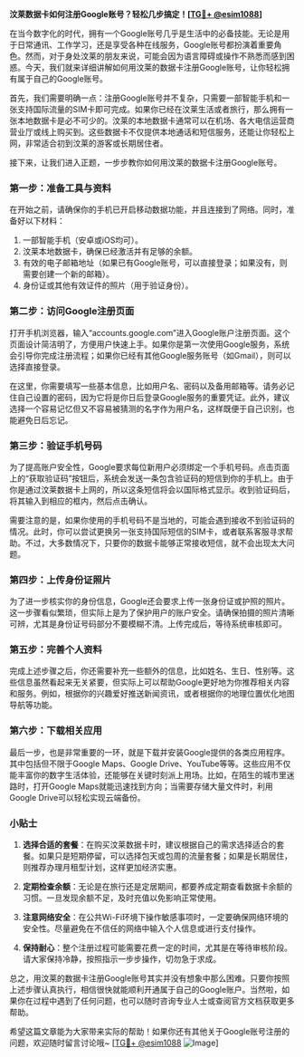 **汶莱数据卡如何注册Google账号？轻松几步搞定！[[TG💪+ @esim1088](https://t.me/s/esim1088)]**

在当今数字化的时代，拥有一个Google账号几乎是生活中的必备技能。无论是用于日常通讯、工作学习，还是享受各种在线服务，Google账号都扮演着重要角色。然而，对于身处汶莱的朋友来说，可能会因为语言障碍或操作不熟悉而感到困惑。今天，我们就来详细讲解如何用汶莱的数据卡注册Google账号，让你轻松拥有属于自己的Google账号。

首先，我们需要明确一点：注册Google账号并不复杂，只需要一部智能手机和一张支持国际流量的SIM卡即可完成。如果你已经在汶莱生活或者旅行，那么拥有一张本地数据卡是必不可少的。汶莱的本地数据卡通常可以在机场、各大电信运营商营业厅或线上购买到。这些数据卡不仅提供本地通话和短信服务，还能让你轻松上网，非常适合初到汶莱的游客或长期居住者。

接下来，让我们进入正题，一步步教你如何用汶莱的数据卡注册Google账号。

### 第一步：准备工具与资料

在开始之前，请确保你的手机已开启移动数据功能，并且连接到了网络。同时，准备好以下材料：

1. 一部智能手机（安卓或iOS均可）。
2. 汶莱本地数据卡，确保已经激活并有足够的余额。
3. 有效的电子邮箱地址（如果已有Google账号，可以直接登录；如果没有，则需要创建一个新的邮箱）。
4. 身份证或其他有效证件的照片（用于验证身份）。

### 第二步：访问Google注册页面

打开手机浏览器，输入“accounts.google.com”进入Google账户注册页面。这个页面设计简洁明了，方便用户快速上手。如果你是第一次使用Google服务，系统会引导你完成注册流程；如果你已经有其他Google服务账号（如Gmail），则可以选择直接登录。

在这里，你需要填写一些基本信息，比如用户名、密码以及备用邮箱等。请务必记住自己设置的密码，因为它将是你日后登录Google服务的重要凭证。此外，建议选择一个容易记忆但又不容易被猜测的名字作为用户名，这样既便于自己识别，也能避免日后忘记。

### 第三步：验证手机号码

为了提高账户安全性，Google要求每位新用户必须绑定一个手机号码。点击页面上的“获取验证码”按钮后，系统会发送一条包含验证码的短信到你的手机上。由于你是通过汶莱数据卡上网的，所以这条短信将会以国际格式显示。收到验证码后，将其输入到相应的框内，然后点击确认。

需要注意的是，如果你使用的手机号码不是当地的，可能会遇到接收不到验证码的情况。此时，你可以尝试更换另一张支持国际短信的SIM卡，或者联系客服寻求帮助。不过，大多数情况下，只要你的数据卡能够正常接收短信，就不会出现太大问题。

### 第四步：上传身份证照片

为了进一步核实你的身份信息，Google还会要求上传一张身份证或护照的照片。这一步骤看似繁琐，但实际上是为了保护用户的账户安全。请确保拍摄的照片清晰可辨，尤其是身份证号码部分不要模糊不清。上传完成后，等待系统审核即可。

### 第五步：完善个人资料

完成上述步骤之后，你还需要补充一些额外的信息，比如姓名、生日、性别等。这些信息虽然看起来无关紧要，但实际上可以帮助Google更好地为你推荐相关内容和服务。例如，根据你的兴趣爱好推送新闻资讯，或者根据你的地理位置优化地图导航等功能。

### 第六步：下载相关应用

最后一步，也是非常重要的一环，就是下载并安装Google提供的各类应用程序。其中包括但不限于Google Maps、Google Drive、YouTube等等。这些应用不仅能丰富你的数字生活体验，还能够在关键时刻派上用场。比如，在陌生的城市里迷路时，打开Google Maps就能迅速找到方向；当需要存储大量文件时，利用Google Drive可以轻松实现云端备份。

### 小贴士

1. **选择合适的套餐**：在购买汶莱数据卡时，建议根据自己的需求选择适合的套餐。如果只是短期停留，可以选择包天或包周的流量套餐；如果是长期居住，则推荐办理月租型计划，这样更加经济实惠。
   
2. **定期检查余额**：无论是在旅行还是定居期间，都要养成定期查看数据卡余额的习惯。一旦发现余额不足，及时充值以免影响正常使用。

3. **注意网络安全**：在公共Wi-Fi环境下操作敏感事项时，一定要确保网络环境的安全性。尽量避免在不信任的网络中输入个人信息或进行支付操作。

4. **保持耐心**：整个注册过程可能需要花费一定的时间，尤其是在等待审核阶段。请大家保持冷静，按照指示一步步操作，切勿急于求成。

总之，用汶莱的数据卡注册Google账号其实并没有想象中那么困难。只要你按照上述步骤认真执行，相信很快就能顺利开通属于自己的Google账户。当然啦，如果你在过程中遇到了任何问题，也可以随时咨询专业人士或查阅官方文档获取更多帮助。

希望这篇文章能为大家带来实际的帮助！如果你还有其他关于Google账号注册的问题，欢迎随时留言讨论哦~ [[TG💪+ @esim1088](https://t.me/s/esim1088) ![Image](https://i.postimg.cc/4NQfJmqS/Snipaste-2025-05-13-00-14-12.png)]